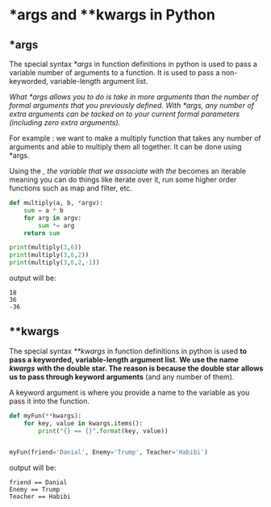 # \*args and \*\*kwargs in Python

## \*args

The special syntax _\*args_ in function definitions in python is used to pass a variable number of arguments to a function. It is used to pass a non-keyworded, variable-length argument list.

_What \*args allows you to do is take in more arguments than the number of formal arguments that you previously defined. With \*args, any number of extra arguments can be tacked on to your current formal parameters \(including zero extra arguments\)._

For example : we want to make a multiply function that takes any number of arguments and able to multiply them all together. It can be done using \*args.

Using the _, the variable that we associate with the_  becomes an iterable meaning you can do things like iterate over it, run some higher order functions such as map and filter, etc.

```python
def multiply(a, b, *argv):
    sum = a * b
    for arg in argv:
        sum *= arg
    return sum

print(multiply(3,6))
print(multiply(3,6,2))
print(multiply(3,6,2,-1))
```

output will be:

```text
18
36
-36
```

## **\*\*kwargs**

The special syntax _\*\*kwargs_ in function definitions in python is used **to pass a keyworded, variable-length argument list**. **We use the name** _**kwargs**_ **with the double star. The reason is because the double star allows us to pass through keyword arguments** \(and any number of them\).

A keyword argument is where you provide a name to the variable as you pass it into the function.

```python
def myFun(**kwargs):
    for key, value in kwargs.items():
        print("{} == {}".format(key, value))


myFun(friend='Danial', Enemy='Trump', Teacher='Habibi')
```

output will be:

```text
friend == Danial
Enemy == Trump
Teacher == Habibi
```



